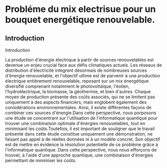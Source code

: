 # Probléme du mix electrisue pour un bouquet energétique renouvelable.

## Introduction
Introduction

La production d'énergie électrique à partir de sources renouvelables est devenue un enjeu crucial face aux défis climatiques actuels. 
Les réseaux de distribution d'électricité intègrent désormais de nombreuses sources d'énergie renouvelable, 
et l'objectif ultime est de parvenir à une production électrique entièrement renouvelable, reposant sur un mix énergétique diversifié comprenant notamment le photovoltaïque, l'éolien, l'hydroélectrique, la biomasse, la géothermie, et bien d'autres. Chaque moyen de production présente des coûts associés, qui ne se limitent pas uniquement à des aspects financiers, mais englobent également des considérations environnementales. Ainsi, il existe différentes façons de combiner ces sources d'énergie.Dans cette perspective, nous  porposons une étude se concentrant sur l'utilisation de l'informatique quantique pour trouver une combinaison optimale d'énergies renouvelables, tout en minimisant les coûts.Toutefois, il est important de souligner que le travail présenté dans cette étude constitue uniquement une démonstration, ne faisant pas appel à de réelles données ni à un modèle concret. Son objectif est de mettre en évidence la résolution potentielle de ce problème grâce à l'informatique quantique. Dans cette perspective, nous nous efforçons de trouver, à l'aide d'une approche quantique, une combinaison d'énergies permettant de minimiser les coûts.

